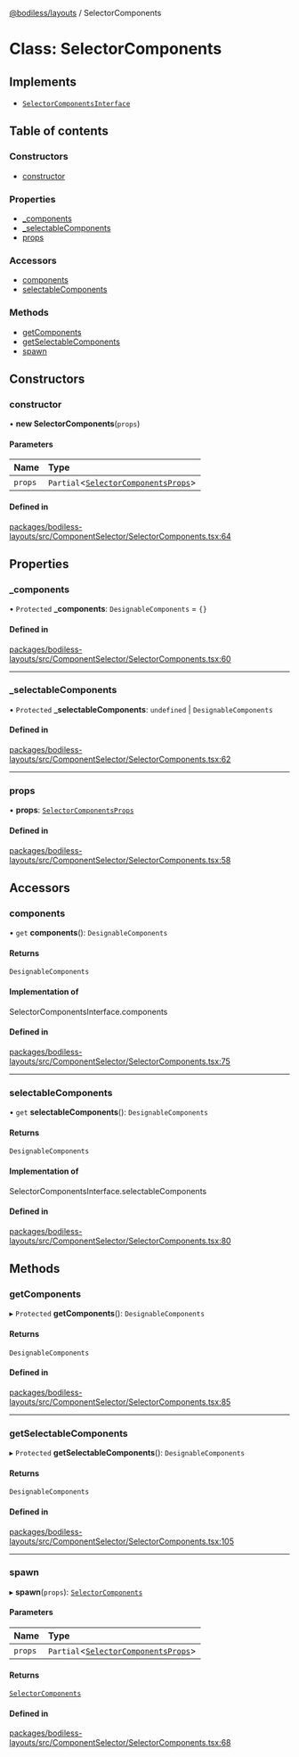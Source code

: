 [@bodiless/layouts](../README.md) / SelectorComponents

# Class: SelectorComponents

## Implements

- [`SelectorComponentsInterface`](../README.md#selectorcomponentsinterface)

## Table of contents

### Constructors

- [constructor](SelectorComponents.md#constructor)

### Properties

- [\_components](SelectorComponents.md#_components)
- [\_selectableComponents](SelectorComponents.md#_selectablecomponents)
- [props](SelectorComponents.md#props)

### Accessors

- [components](SelectorComponents.md#components)
- [selectableComponents](SelectorComponents.md#selectablecomponents)

### Methods

- [getComponents](SelectorComponents.md#getcomponents)
- [getSelectableComponents](SelectorComponents.md#getselectablecomponents)
- [spawn](SelectorComponents.md#spawn)

## Constructors

### constructor

• **new SelectorComponents**(`props`)

#### Parameters

| Name | Type |
| :------ | :------ |
| `props` | `Partial`<[`SelectorComponentsProps`](../README.md#selectorcomponentsprops)\> |

#### Defined in

[packages/bodiless-layouts/src/ComponentSelector/SelectorComponents.tsx:64](https://github.com/dtargons/Bodiless-JS/blob/5e5762af/packages/bodiless-layouts/src/ComponentSelector/SelectorComponents.tsx#L64)

## Properties

### \_components

• `Protected` **\_components**: `DesignableComponents` = `{}`

#### Defined in

[packages/bodiless-layouts/src/ComponentSelector/SelectorComponents.tsx:60](https://github.com/dtargons/Bodiless-JS/blob/5e5762af/packages/bodiless-layouts/src/ComponentSelector/SelectorComponents.tsx#L60)

___

### \_selectableComponents

• `Protected` **\_selectableComponents**: `undefined` \| `DesignableComponents`

#### Defined in

[packages/bodiless-layouts/src/ComponentSelector/SelectorComponents.tsx:62](https://github.com/dtargons/Bodiless-JS/blob/5e5762af/packages/bodiless-layouts/src/ComponentSelector/SelectorComponents.tsx#L62)

___

### props

• **props**: [`SelectorComponentsProps`](../README.md#selectorcomponentsprops)

#### Defined in

[packages/bodiless-layouts/src/ComponentSelector/SelectorComponents.tsx:58](https://github.com/dtargons/Bodiless-JS/blob/5e5762af/packages/bodiless-layouts/src/ComponentSelector/SelectorComponents.tsx#L58)

## Accessors

### components

• `get` **components**(): `DesignableComponents`

#### Returns

`DesignableComponents`

#### Implementation of

SelectorComponentsInterface.components

#### Defined in

[packages/bodiless-layouts/src/ComponentSelector/SelectorComponents.tsx:75](https://github.com/dtargons/Bodiless-JS/blob/5e5762af/packages/bodiless-layouts/src/ComponentSelector/SelectorComponents.tsx#L75)

___

### selectableComponents

• `get` **selectableComponents**(): `DesignableComponents`

#### Returns

`DesignableComponents`

#### Implementation of

SelectorComponentsInterface.selectableComponents

#### Defined in

[packages/bodiless-layouts/src/ComponentSelector/SelectorComponents.tsx:80](https://github.com/dtargons/Bodiless-JS/blob/5e5762af/packages/bodiless-layouts/src/ComponentSelector/SelectorComponents.tsx#L80)

## Methods

### getComponents

▸ `Protected` **getComponents**(): `DesignableComponents`

#### Returns

`DesignableComponents`

#### Defined in

[packages/bodiless-layouts/src/ComponentSelector/SelectorComponents.tsx:85](https://github.com/dtargons/Bodiless-JS/blob/5e5762af/packages/bodiless-layouts/src/ComponentSelector/SelectorComponents.tsx#L85)

___

### getSelectableComponents

▸ `Protected` **getSelectableComponents**(): `DesignableComponents`

#### Returns

`DesignableComponents`

#### Defined in

[packages/bodiless-layouts/src/ComponentSelector/SelectorComponents.tsx:105](https://github.com/dtargons/Bodiless-JS/blob/5e5762af/packages/bodiless-layouts/src/ComponentSelector/SelectorComponents.tsx#L105)

___

### spawn

▸ **spawn**(`props`): [`SelectorComponents`](SelectorComponents.md)

#### Parameters

| Name | Type |
| :------ | :------ |
| `props` | `Partial`<[`SelectorComponentsProps`](../README.md#selectorcomponentsprops)\> |

#### Returns

[`SelectorComponents`](SelectorComponents.md)

#### Defined in

[packages/bodiless-layouts/src/ComponentSelector/SelectorComponents.tsx:68](https://github.com/dtargons/Bodiless-JS/blob/5e5762af/packages/bodiless-layouts/src/ComponentSelector/SelectorComponents.tsx#L68)
